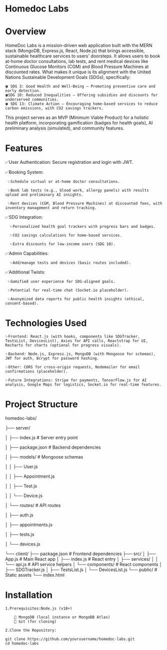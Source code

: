 # Homedoc Labs

# Overview

 HomeDoc Labs is a mission-driven web application built with the MERN stack (MongoDB, Express.js, React, Node.js) that brings accessible, sustainable healthcare services to users' doorsteps. It allows users to book at-home doctor consultations, lab tests, and rent medical   devices like Continuous Glucose Monitors (CGM) and Blood Pressure Machines at discounted rates. What makes it unique is its alignment with the United Nations Sustainable Development Goals (SDGs), specifically:
    
    🍀 SDG 3: Good Health and Well-Being – Promoting preventive care and early detection.
    🍀SDG 10: Reduced Inequalities – Offering subsidies and discounts for underserved communities.
    🍀 SDG 13: Climate Action – Encouraging home-based services to reduce carbon emissions, with CO2 savings trackers.

This project serves as an MVP (Minimum Viable Product) for a holistic health platform, incorporating gamification (badges for health goals), AI preliminary analysis (simulated), and community features.

# Features
✅User Authentication: Secure registration and login with JWT.

✅Booking System:

     ✨Schedule virtual or at-home doctor consultations.
     
     ✨Book lab tests (e.g., blood work, allergy panels) with results upload and preliminary AI insights.
     
     ✨Rent devices (CGM, Blood Pressure Machines) at discounted fees, with inventory management and return tracking.

✅SDG Integration:

      ✨Personalized health goal trackers with progress bars and badges.
      
      ✨CO2 savings calculations for home-based services.
      
      ✨Extra discounts for low-income users (SDG 10).

✅Admin Capabilities: 

      ✨Add/manage tests and devices (basic routes included).
      
✅Additional Twists:

     ✨Gamified user experience for SDG-aligned goals.
     
     ✨Potential for real-time chat (Socket.io placeholder).
     
     ✨Anonymized data reports for public health insights (ethical, consent-based).

# Technologies Used

    ✨Frontend: React.js (with hooks, components like SDGTracker, TestsList, DevicesList), Axios for API calls, Reactstrap for UI, Recharts for charts (optional for progress visuals).

    ✨Backend: Node.js, Express.js, MongoDB (with Mongoose for schemas), JWT for auth, Bcrypt for password hashing.

    ✨Other: CORS for cross-origin requests, Nodemailer for email confirmations (placeholder).

    ✨Future Integrations: Stripe for payments, TensorFlow.js for AI analysis, Google Maps for logistics, Socket.io for real-time features.

# Project Structure

homedoc-labs/

├── server/

│   ├── index.js   # Server entry point

│   ├── package.json            # Backend dependencies

│   ├── models/                 # Mongoose schemas

│   │   ├── User.js

│   │   ├── Appointment.js

│   │   ├── Test.js

│   │   └── Device.js

│   └── routes/                 # API routes

│       ├── auth.js

│       ├── appointments.js

│       ├── tests.js

│       └── devices.js

└── client/
    ├── package.json            # Frontend dependencies
    ├── src/
    │   ├── App.js              # Main React app
    │   ├── index.js            # React entry
    │   ├── services/
    │   │   └── api.js          # API service helpers
    │   └── components/         # React components
    │       ├── SDGTracker.js
    │       ├── TestsList.js
    │       └── DevicesList.js
    └── public/                 # Static assets
        └── index.html

# Installation

    1.Prerequisites:Node.js (v18+) 
    
        🚄 MongoDB (local instance or MongoDB Atlas)
        🚄 Git (for cloning)

    2.Clone the Repository:

    git clone https://github.com/yourusername/homedoc-labs.git
    cd homedoc-labs
    

    







